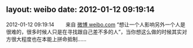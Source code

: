 layout: weibo
date: 2012-01-12 09:19:14
---
<meta name="referrer" content="no-referrer" />

2012-01-12 09:19:14  &nbsp;&nbsp;&nbsp;&nbsp;&nbsp;&nbsp; 来自 <a href="http://weibo.com/" rel="nofollow">微博 weibo.com</a>
“想让一个人影响另外一个人是很难的，很多时候人只是在寻找跟自己差不多的人”，当你想这么做的时候其实对方很大程度也在本能上拼命抵制…… ​​​
